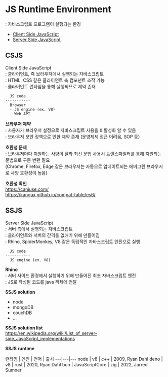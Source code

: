 # JS Runtime Environment
: 자바스크립트 프로그램이 실행되는 환경  

- [Client Side JavaScript](#csjs) 
- [Server Side JavaScript](#ssjs) 



## CSJS
Client Side JavaScript  
: 클라이언트, 즉 브라우저에서 실행되는 자바스크립트   
: HTML, CSS 같은 클라이언트 측 컴포넌트 조작 가능  
: 클라이언트 런타임을 통해 실행되므로 제약 존재  

```
  JS code 
-----------
  Browser 
  - JS engine (ex. V8)
  - Web API   
```


**브라우저 제약**  
: 사용자가 브라우저 설정으로 자바스크립트 사용을 비활성화 할 수 있음  
: 브라우저 보안 정책으로 인한 제약 존재 (운영체제 접근 어려움, SOP 등)  


**호환성 문제**  
: 브라우저마다 지원하는 사양이 달라 최신 문법 사용시 트랜스파일러를 통해 지원되는 문법으로 구문 변환 필요   
(Chrome, Firefox, Edge 같은 브라우저는 자동으로 업데이트되는 에버그린 브라우저로 사양 호환성이 높음)


**호환성 확인**  
https://caniuse.com/  
https://kangax.github.io/compat-table/es6/  



## SSJS
Server Side JavaScript  
: 서버 측에서 실행되는 자바스크립트  
: 클라이언트와 서버의 간격을 없애기 위해 만들어짐  
: Rhino, SpiderMonkey, V8 같은 독립적인 자바스크립트 엔진으로 실행  

```
  JS code 
-----------
  JS engine (ex. V8)
```


**Rhino**  
: 서버 사이드 환경에서 실행하기 위해 만들어진 최초 자바스크립트 엔진   
: JS로 작성된 코드를 java 객체에 전달    


**SSJS solution**  
- node
- mongoDB
- couchDB
- ...


**SSJS solution list**  
https://en.wikipedia.org/wiki/List_of_server-side_JavaScript_implementations


**SSJS runtime** 

런타임 | 엔진 | 언어 | 출시
---|---|--- 
node | v8 | c++  | 2009, Ryan Dahl
deno | v8 | rust | 2020, Ryan Dahl
bun  | JavaScriptCore | zig | 2022, Jarred Sumner